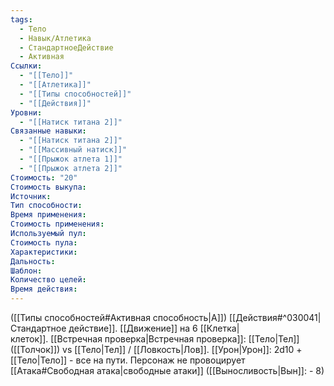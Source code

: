```yaml
---
tags:
  - Тело
  - Навык/Атлетика
  - СтандартноеДействие
  - Активная
Ссылки:
  - "[[Тело]]"
  - "[[Атлетика]]"
  - "[[Типы способностей]]"
  - "[[Действия]]"
Уровни:
  - "[[Натиск титана 2]]"
Связанные навыки:
  - "[[Натиск титана 2]]"
  - "[[Массивный натиск]]"
  - "[[Прыжок атлета 1]]"
  - "[[Прыжок атлета 2]]"
Стоимость: "20"
Стоимость выкупа:
Источник:
Тип способности:
Время применения:
Стоимость применения:
Используемый пул:
Стоимость пула:
Характеристики:
Дальность:
Шаблон:
Количество целей:
Время действия:
---
```

([[Типы способностей#Активная способность|А]]) [[Действия#^030041|Стандартное действие]]. 
[[Движение]] на 6 [[Клетка|клеток]]. [[Встречная проверка|Встречная проверка]]:
[[Тело|Тел]] ([[Толчок]]) vs [[Тело|Тел]] / [[Ловкость|Лов]]. [[Урон|Урон]]: 2d10 + [[Тело|Тело]] - все на пути. Персонаж не провоцирует [[Атака#Свободная атака|свободные атаки]] ([[Выносливость|Вын]]: - 8)